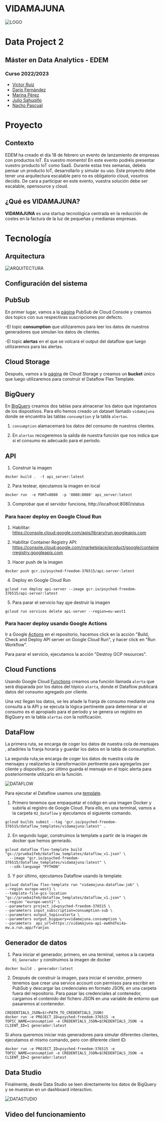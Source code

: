 # VIDAMAJUNA

![LOGO](./00_tmp/Imagenes/logo_vidamajuna.png)

# Data Project 2
## Máster en Data Analytics - EDEM
### Curso 2022/2023

- [Victor Ruiz](https://www.linkedin.com/in/vruizext/)
- [Darío Fernández](https://www.linkedin.com/in/dar%C3%ADo-fern%C3%A1ndez-fern%C3%A1ndez/)
- [Marina Pérez](https://www.linkedin.com/in/marinaperezbarber/)
- [Julio Sahuqillo](https://www.linkedin.com/in/juliosahuquillohuerta/)
- [Nacho Pascual](https://www.linkedin.com/in/nacho-pascual/)

# Proyecto
## Contexto
EDEM ha creado el día 18 de febrero un evento de lanzamiento de empresas con productos IoT. Es vuestro momento! 
En este evento podréis presentar vuestro producto IoT como SaaS. Durante estas tres semanas, debéis pensar un producto IoT, 
desarrollarlo y simular su uso. Este proyecto debe tener una arquitectura escalable pero no es obligatorio cloud, vosotros decidís. 
De cara a participar en este evento, vuestra solución debe ser escalable, opensource y cloud.

## ¿Qué es VIDAMAJUNA?

**VIDAMAJUNA** es una startup tecnológica centrada en la reducción de costes en la factura de la luz de pequeñas y medianas empresas.
 

# Tecnología
## Arquitectura

![ARQUITECTURA](./00_tmp/Imagenes/arquitectura.png)


## Configuración del sistema

## **PubSub**
En primer lugar, vamos a la [página](https://console.cloud.google.com/cloudpubsub) PubSub de Cloud Console y creamos 
dos topics con sus respectivas suscripciones por defecto. 

-El topic **consumption** que utilizaremos para leer los datos de nuestros generadores que simulan los datos de clientes.

-El topic **alertas** en el que se volcará el output del dataflow que luego utilizaremos para las alertas.

 ## **Cloud Storage**

Después, vamos a la [página](https://console.cloud.google.com/storage) de Cloud Storage y creamos un **bucket** único 
que luego utilizaremos para construir el Dataflow Flex Template.

 ## **BigQuery**

En [BigQuery](https://console.cloud.google.com/bigquery) creamos dos tablas para almacenar los datos que ingestamos de los 
dispostivos. Para ello hemos creado un dataset llamado `vidamajuna` donde se encuentra las tablas `consumption` y la tabla `alertas`.

1. `consumption` alamacemará los datos del consumo de nuestros clientes.

2. En `alertas` recogeremos la salida de nuestra función que nos indica que si el consumo es adecuado para el período.


## **API**

1. Construir la imagen

```shell
docker build .  -t api_server:latest
```

2. Para testear, ejecutamos la imagen en local 

```shell
docker run  -e PORT=8080  -p '8080:8080' api_server:latest 
```

3. Comprobar que el servidor funciona, http://localhost:8080/status

### Para hacer deploy en Google Cloud Run

1. Habilitar: https://console.cloud.google.com/apis/library/run.googleapis.com

2. Habilitar Container Registry API: https://console.cloud.google.com/marketplace/product/google/containerregistry.googleapis.com

3. Hacer push de la imagen 
```shell
docker push gcr.io/psyched-freedom-376515/api-server:latest
```
4. Deploy en Google Cloud Run
```shell
gcloud run deploy api-server --image gcr.io/psyched-freedom-376515/api-server:latest
```

5. Para parar el servicio hay qye destruir la imagen
```shell
gcloud run services delete api-server --region=eu-west1
```

### Para hacer deploy usando Google Actions

Ir a Google [Actions](https://github.com/vruizext/DataProject_2/actions) en el repositorio, hacemos click en la acción 
"Build, Check and Deploy API server on Google Cloud Run", y hacer click en "Run Workflow".

Para parar el servicio, ejecutamos la acción "Destroy GCP resources".

## Cloud Functions

Usando Google Cloud [Functions](https://console.cloud.google.com/functions/list) creamos una función llamada `alerta` que será 
disparada por los datos del tópico `alerta`, donde el Dataflow publicará datos del consumo agregado por cliente. 

Una vez llegan los datos, se les añade la franja de consumo mediante una consulta a la API 
y se ejecuta la lógica pertinente para determinar si el consumo es el apropiado para el período y se genera un registro
en BigQuery en la tabla `alertas` con la notificación. 


## DataFlow

La primera ruta, se encarga de coger los datos de nuestra cola de mensajes , añadirles la franja horaria y guardar los datos en la tabla de consumption.

La segunda ruta,se encarga de coger los datos de nuestra cola de mensajes y realizarles la transformación pertinente para 
agregarlos por cliente y dispositivo, por último guarda el mensaje en el topic alerta para posteriormente utilizarlo en la función.

![DATAFLOW](./00_tmp/Imagenes/dataflow.jpeg)

Para ejecutar el Dataflow usamos una [template](https://cloud.google.com/dataflow/docs/guides/templates/using-flex-templates).

1. Primero tenemos que empaquetar el código en una imagen Docker y subirla al registro de Google Cloud. Para ello, en una terminal, vamos a la carpeta `02_Dataflow` y ejecutamos el siguiente comando.
```shell
gcloud builds submit --tag 'gcr.io/psyched-freedom-376515/dataflow_templates/vidamajuna:latest' .
```

2. En segundo lugar, construimos la template a partir de la imagen de docker que hemos generado.
```shell
gcloud dataflow flex-template build "gs://prueba1feb/dataflow_templates/dataflow_v1.json" \
  --image "gcr.io/psyched-freedom-376515/dataflow_templates/vidamajuna:latest" \
  --sdk-language "PYTHON"
```

3. Y por último, ejecutamos Dataflow usando la template.
```shell
gcloud dataflow flex-template run "vidamajuna-dataflow-job" \
--region europe-west1 \
--template-file-gcs-location "gs://prueba1feb/dataflow_templates/dataflow_v1.json" \
--region "europe-west1" \
--parameters project_id=psyched-freedom-376515 \
--parameters input_subscription=consumption-sub \
--parameters output_topic=alerta \
--parameters output_bigquery=vidamajuna.consumption \
--parameters  api_url=https://vidamajuna-api-ew6hdfei4a-ew.a.run.app/franjas
``` 


## Generador de datos

1. Para iniciar el generador, primero, en una terminal, vamos a la carpeta `01_Generador` y construimos la imagen de docker
```shell
docker build . generador:latest 
```

2. Después de construir la imagen, para iniciar el servidor, primero tenemos que crear una service account con permisos para
escribir en PubSub y descargar las credenciales en formato JSON, en una carpeta fuera del repositorio. Para pasar las credenciales
al contenedor, cargamos el contenido del fichero JSON en una variable de entorno que pasaremos al contenedor. 

```shell
CREDENTIALS_JSON=$(<PATH_TO_CREDENTIALS_JSON)
docker run -e PROJECT_ID=psyched-freedom-376515 -e TOPIC_NAME=consumption -e CREDENTIALS_JSON=$CREDENTIALS_JSON -e CLIENT_ID=1 generador:latest
```

Si ahora queremos iniciar más generadores para simular diferentes clientes, ejecutamos el mismo comando, pero con diferente client ID:
```shell
docker run -e PROJECT_ID=psyched-freedom-376515 -e TOPIC_NAME=consumption -e CREDENTIALS_JSON=$CREDENTIALS_JSON -e CLIENT_ID=2 generador:latest
```


 ## **Data Studio**

Finalmente, desde Data Studio se leen directamente los datos de BigQuery y se muestran en un dashboard interactivo.

![DATASTUDIO](./00_tmp/Imagenes/visualizacion.png)


 ## **Video del funcionamiento**
